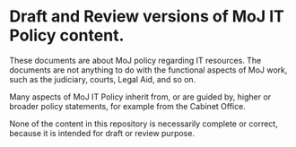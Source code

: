 # Draft and Review versions of MoJ IT Policy content.

These documents are about MoJ policy regarding IT resources.
The documents are not anything to do with the functional aspects of MoJ work,
such as the judiciary, courts, Legal Aid, and so on.

Many aspects of MoJ IT Policy inherit from, or are guided by, higher or broader policy
statements, for example from the Cabinet Office.

None of the content in this repository is necessarily complete or correct, because it is
intended for draft or review purpose.